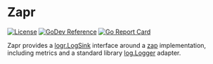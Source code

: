 # Zapr
[![License](https://img.shields.io/badge/license-mit-blue.svg?style=for-the-badge)](https://raw.githubusercontent.com/abursavich/zapr/master/LICENSE)
[![GoDev Reference](https://img.shields.io/static/v1?logo=go&logoColor=white&color=00ADD8&label=dev&message=reference&style=for-the-badge)](https://pkg.go.dev/bursavich.dev/zapr)
[![Go Report Card](https://goreportcard.com/badge/bursavich.dev/zapr?style=for-the-badge)](https://goreportcard.com/report/bursavich.dev/zapr)


Zapr provides a [logr.LogSink](https://pkg.go.dev/github.com/go-logr/logr#LogSink) interface around a [zap](https://pkg.go.dev/go.uber.org/zap) implementation, including metrics and a standard library [log.Logger](https://pkg.go.dev/log#Logger) adapter.
